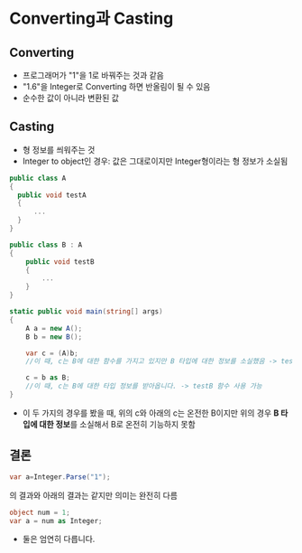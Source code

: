 # Converting과 Casting
## Converting
- 프로그래머가 "1"을 1로 바꿔주는 것과 같음
- "1.6"을 Integer로 Converting 하면 반올림이 될 수 있음
- 순수한 값이 아니라 변환된 값

## Casting
- 형 정보를 씌워주는 것
- Integer to object인 경우: 값은 그대로이지만 Integer형이라는 형 정보가 소실됨
```C#
public class A
{
  public void testA
  {
      ...
  }
}

public class B : A
{
    public void testB
    {
        ...
    }
}

static public void main(string[] args)
{
    A a = new A();
    B b = new B();

    var c = (A)b;
    //이 때, c는 B에 대한 함수를 가지고 있지만 B 타입에 대한 정보를 소실했음 -> testB 함수를 찾을 수 없습니다...

    c = b as B;
    //이 때, c는 B에 대한 타입 정보를 받아옵니다. -> testB 함수 사용 가능
}
```
- 이 두 가지의 경우를 봤을 때, 위의 c와 아래의 c는 온전한 B이지만 위의 경우 **B 타입에 대한 정보**를 소실해서 B로 온전히 기능하지 못함
 

## 결론
```C#
var a=Integer.Parse("1");
```
의 결과와 아래의 결과는 같지만 의미는 완전히 다름
```C#
object num = 1;
var a = num as Integer;
```
- 둘은 엄연히 다릅니다.
